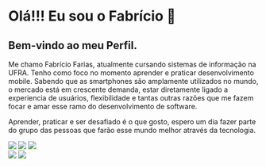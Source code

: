 
<div>
    <h1>Olá!!! Eu sou o Fabrício 👋 </h1>
    <h2>Bem-vindo ao meu Perfil. </h2>
    <p> Me chamo Fabrício Farias, atualmente cursando sistemas de informação na UFRA. Tenho como foco no momento aprender e praticar desenvolvimento mobile. Sabendo que as smartphones são amplamente utilizados no mundo, o mercado está em crescente demanda, estar diretamente ligado a experiencia de usuários, flexibilidade e tantas outras razões que me fazem focar e amar esse ramo do desenvolvimento de software.
    </p>
    <p>Aprender, praticar e ser desafiado é o que gosto, espero um dia fazer parte do grupo das pessoas que farão esse mundo melhor através da tecnologia. 
    </p>
</div>
<div>
<p>
  <p >  
    <img src="https://img.shields.io/badge/-Kotlin-FA6400?style=flat-square&logo=kotlin&logoColor=white"/>
    <img src="https://img.shields.io/badge/-Android%20Studio-42B883?style=flat-square&logo=Android&logoColor=white"/>
    <img src="https://img.shields.io/badge/-Firebase-F6820D?style=flat-square&logo=FireBase&logoColor=white"/><br/>
    <img src="https://img.shields.io/badge/-Github-181717?style=flat-square&logo=GitHub&logoColor=white"/>
    <img src="https://img.shields.io/badge/-Git-F44D27?style=flat-square&logo=Git&logoColor=white"/>
  </p>
<p>

